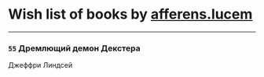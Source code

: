 # Wish list of books by [afferens.lucem](http://vk.com/id196071655)
---

### `55` Дремлющий демон Декстера
Джеффри Линдсей

